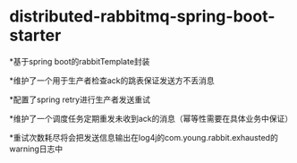 # distributed-rabbitmq-spring-boot-starter

*基于spring boot的rabbitTemplate封装

*维护了一个用于生产者检查ack的跳表保证发送方不丢消息

*配置了spring retry进行生产者发送重试

*维护了一个调度任务定期重发未收到ack的消息（幂等性需要在具体业务中保证）

*重试次数耗尽将会把发送信息输出在log4j的com.young.rabbit.exhausted的warning日志中
